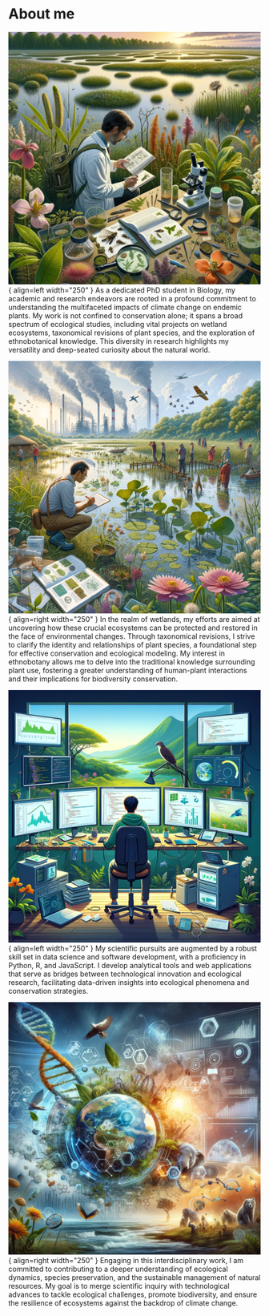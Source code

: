 # About me

![Hero1](assets/hero_1.webp){ align=left width="250" }
As a dedicated PhD student in Biology, 
my academic and research endeavors are rooted in a profound commitment to understanding the multifaceted impacts of climate change on endemic plants. 
My work is not confined to conservation alone; it spans a broad spectrum of ecological studies, 
including vital projects on wetland ecosystems, taxonomical revisions of plant species, 
and the exploration of ethnobotanical knowledge. 
This diversity in research highlights my versatility and deep-seated curiosity about the natural world.

![Hero2](assets/hero_2.webp){ align=right width="250" }
In the realm of wetlands, 
my efforts are aimed at uncovering how these crucial ecosystems can be protected and restored in the face of environmental changes. 
Through taxonomical revisions, I strive to clarify the identity and relationships of plant species, 
a foundational step for effective conservation and ecological modeling. 
My interest in ethnobotany allows me to delve into the traditional knowledge surrounding plant use, 
fostering a greater understanding of human-plant interactions and their implications for biodiversity conservation.

![Hero3](assets/hero_3.webp){ align=left width="250" }
My scientific pursuits are augmented by a robust skill set in data science and software development, 
with a proficiency in Python, R, and JavaScript. 
I develop analytical tools and web applications that serve as bridges between technological innovation and ecological research, 
facilitating data-driven insights into ecological phenomena and conservation strategies.

![Hero4](assets/hero_4.webp){ align=right width="250" }
Engaging in this interdisciplinary work, 
I am committed to contributing to a deeper understanding of ecological dynamics, species preservation, 
and the sustainable management of natural resources. 
My goal is to merge scientific inquiry with technological advances to tackle ecological challenges, 
promote biodiversity, and ensure the resilience of ecosystems against the backdrop of climate change.